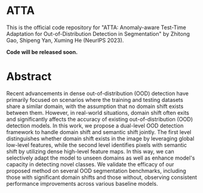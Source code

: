 # ATTA
This is the official code repository for "ATTA: Anomaly-aware Test-Time Adaptation for Out-of-Distribution Detection in Segmentation" by Zhitong Gao, Shipeng Yan, Xuming He (NeurIPS 2023).

**Code will be released soon.**

# Abstract
Recent advancements in dense out-of-distribution (OOD) detection have primarily focused on scenarios where the training and testing datasets share a similar domain, with the assumption that no domain shift exists between them. However, in real-world situations, domain shift often exits and significantly affects the accuracy of existing out-of-distribution (OOD) detection models. In this work, we propose a dual-level OOD detection framework to handle domain shift and semantic shift jointly. The first level distinguishes whether domain shift exists in the image by leveraging global low-level features, while the second level identifies pixels with semantic shift by utilizing dense high-level feature maps. In this way, we can selectively adapt the model to unseen domains as well as enhance model's capacity in detecting novel classes. We validate the efficacy of our proposed method on several OOD segmentation benchmarks, including those with significant domain shifts and those without, observing consistent performance improvements across various baseline models.
